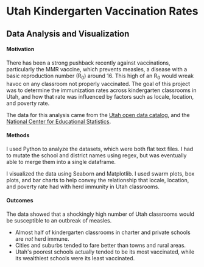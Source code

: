 # Utah Kindergarten Vaccination Rates
## Data Analysis and Visualization

#### Motivation
There has been a strong pushback recently against vaccinations, particularly the MMR vaccine, which prevents measles, a disease with a basic reproduction number (R<sub>0</sub>) around 16. This high of an R<sub>0</sub> would wreak havoc on any classroom not properly vaccinated. The goal of this project was to determine the immunization rates across kindergarten classrooms in Utah, and how that rate was influenced by factors such as locale, location, and poverty rate. 

The data for this analysis came from the [Utah open data catalog](https://opendata.utah.gov/Health/Vaccinations-By-School-District-And-School-Utah-20/3nnk-8ku2), and the [National Center for Educational Statistics](https://nces.ed.gov/).

#### Methods
I used Python to analyze the datasets, which were both flat text files. I had to mutate the school and district names using regex, but was eventually able to merge them into a single dataframe. 

I visualized the data using Seaborn and Matplotlib. I used swarm plots, box plots, and bar charts to help convey the relationship that locale, location, and poverty rate had with herd immunity in Utah classrooms.

#### Outcomes
The data showed that a shockingly high number of Utah classrooms would be susceptible to an outbreak of measles. 
* Almost half of kindergarten classrooms in charter and private schools are *not* herd immune.
* Cities and suburbs tended to fare better than towns and rural areas. 
* Utah's poorest schools actually tended to be its most vaccinated, while its wealthiest schools were its least vaccinated.
